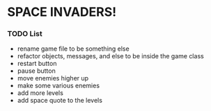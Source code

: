 # SPACE INVADERS!

### TODO List
+ rename game file to be something else
+ refactor objects, messages, and else to be inside the game class
+ restart button
+ pause button
+ move enemies higher up
+ make some various enemies
+ add more levels
+ add space quote to the levels
